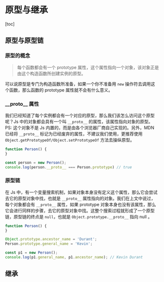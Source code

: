 # 原型与继承

[toc]



## 原型与原型链

### 原型的概念

> 每个函数都会有一个 prototype 属性，这个属性指向一个对象，该对象正是由这个构造函数所创建实例的原型。

可以说原型是专门为构造函数所准备，如果一个你不准备用 `new` 操作符去调用这个函数，那么函数的 prototype 属性就不会有什么意义。

### \_\_proto\_\_ 属性

我们已经知道了每个实例都会有一个对应的原型，那么我们该怎么访问这个原型呢？Js 中的对象都会具有一个叫 `__proto__` 的属性，该属性指向对象的原型。PS: 这个对象不是 Js 内置的，而是由各个浏览器厂商自己实现的。另外，MDN 已经将 `__proto__` 标记为已经废弃的属性，不建议我们使用，更推荐使用 `Object.getPrototypeOf/Object.setPrototypeOf` 方法去操纵原型。

```js
function Person() {
}

const person = new Person();
console.log(person.__proto__ === Person.prototype) // true
```

### 原型链

在 Js 中，有一个变量搜索机制，如果对象本身没有定义这个属性，那么它会尝试去它的原型对象中找，也就是 `__proto__` 属性指向的对象。我们在上文中说过，每个对象都会有 `__proto__` 属性，如果 prototype 对象本身也没有该属性，那么它会进行同样的步骤，去它的原型对象中找。这整个搜索过程就形成了一个原型链，原型链的终点是 `null`，也就是 `Object.prototype.__proto__` 指向 null 。

```js
function Person() {
}

Object.prototype.ancestor_name = 'Durant';
Person.prototype.general_name = 'Kevin';

const p1 = new Person();
console.log(p1.general_name, p1.ancestor_name); // Kevin Durant
```



## 继承



